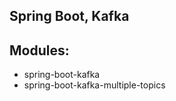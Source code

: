 Spring Boot, Kafka
---------------------------------------------------

Modules:
-----------

* spring-boot-kafka
* spring-boot-kafka-multiple-topics

